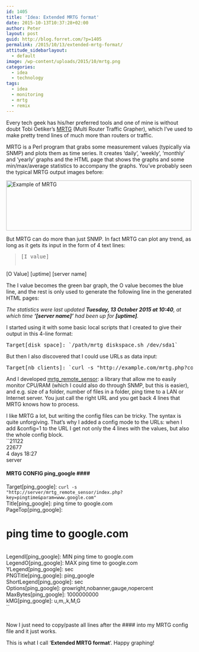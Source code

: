 ```yaml
---
id: 1405
title: 'Idea: Extended MRTG format'
date: 2015-10-13T10:37:28+02:00
author: Peter
layout: post
guid: http://blog.forret.com/?p=1405
permalink: /2015/10/13/extended-mrtg-format/
attitude_sidebarlayout:
  - default
image: /wp-content/uploads/2015/10/mrtg.png
categories:
  - idea
  - technology
tags:
  - idea
  - monitoring
  - mrtg
  - remix
---
```

Every tech geek has his/her preferred tools and one of mine is without doubt Tobi Oetiker&#8217;s [MRTG](https://oss.oetiker.ch/mrtg/) (Multi Router Traffic Grapher), which I&#8217;ve used to make pretty trend lines of much more than routers or traffic.

MRTG is a Perl program that grabs some measurement values (typically via SNMP) and plots them as time series. It creates &#8216;daily&#8217;, &#8216;weekly&#8217;, &#8216;monthly&#8217; and &#8216;yearly&#8217; graphs and the HTML page that shows the graphs and some min/max/average statistics to accompany the graphs. You&#8217;ve probably seen the typical MRTG output images before:

[<img  class="alignnone wp-image-1406 size-full" src="http://blog2.forret.com/wp-content/uploads/2015/10/mrtg.png" alt="Example of MRTG " width="500" height="135" srcset="https://blog.forret.com/wp-content/uploads/2015/10/mrtg.png 500w, https://blog.forret.com/wp-content/uploads/2015/10/mrtg-300x81.png 300w" sizes="(max-width: 500px) 100vw, 500px" />](http://blog2.forret.com/wp-content/uploads/2015/10/mrtg.png)

But MRTG can do more than just SNMP. In fact MRTG can plot any trend, as long as it gets its input in the form of 4 text lines:

> <pre>[I value]
[O Value]
[uptime]
[server name]</pre>

The I value becomes the green bar graph, the O value becomes the blue line, and the rest is only used to generate the following line in the generated HTML pages:

_The statistics were last updated **Tuesday, 13 October 2015 at 10:40**, at which time **&#8216;[server name]&#8217;** had been up for **[uptime]**._

<!--more-->I started using it with some basic local scripts that I created to give their output in this 4-line format:

<pre>Target[disk_space]: `/path/mrtg_diskspace.sh /dev/sda1`</pre>

But then I also discovered that I could use URLs as data input:

<pre>Target[nb_clients]: `curl -s "http://example.com/mrtg.php?count=nb_clients"`</pre>

And I developed [mrtg\_remote\_sensor](https://github.com/cinemapub/mrtg_remote_sensor): a library that allow me to easily monitor CPU/RAM (which I could also do through SNMP, but this is easier), and e.g. size of a folder, number of files in a folder, ping time to a LAN or Internet server. You just call the right URL and you get back 4 lines that MRTG knows how to process.

I like MRTG a lot, but writing the config files can be tricky. The syntax is quite unforgiving. That&#8217;s why I added a config mode to the URLs: when I add &config=1 to the URL I get not only the 4 lines with the values, but also the whole config block.  
``21122<br />
22677<br />
4 days 18:27<br />
server<br />
#### MRTG CONFIG ping_google ####<br />
Target[ping_google]: `curl -s "http://server/mrtg_remote_sensor/index.php?key=pingtime&param=www.google.com"`<br />
Title[ping_google]: ping time to google.com<br />
PageTop[ping_google]: <h1>ping time to google.com</h1><br />
LegendI[ping_google]: MIN ping time to google.com<br />
LegendO[ping_google]: MAX ping time to google.com<br />
YLegend[ping_google]: sec<br />
PNGTitle[ping_google]: ping_google<br />
ShortLegend[ping_google]: sec<br />
Options[ping_google]: growright,nobanner,gauge,nopercent<br />
MaxBytes[ping_google]: 1000000000<br />
kMG[ping_google]: u,m,,k,M,G<br />
`` 

<small></small>  
Now I just need to copy/paste all lines after the #### into my MRTG config file and it just works.

This is what I call &#8216;**Extended MRTG format**&#8216;. Happy graphing!